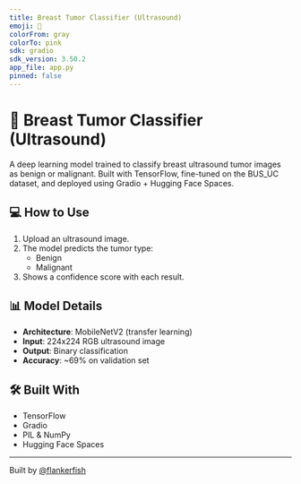 ```yaml
---
title: Breast Tumor Classifier (Ultrasound)
emoji: 🧠
colorFrom: gray
colorTo: pink
sdk: gradio
sdk_version: 3.50.2
app_file: app.py
pinned: false
---
```


# 🧠 Breast Tumor Classifier (Ultrasound)

A deep learning model trained to classify breast ultrasound tumor images as benign or malignant. Built with TensorFlow, fine-tuned on the BUS_UC dataset, and deployed using Gradio + Hugging Face Spaces.

## 💻 How to Use
1. Upload an ultrasound image.
2. The model predicts the tumor type:
   - Benign
   - Malignant
3. Shows a confidence score with each result.

## 📊 Model Details
- **Architecture**: MobileNetV2 (transfer learning)
- **Input**: 224x224 RGB ultrasound image
- **Output**: Binary classification
- **Accuracy**: ~69% on validation set

## 🛠 Built With
- TensorFlow
- Gradio
- PIL & NumPy
- Hugging Face Spaces

---

Built by [@flankerfish](https://huggingface.co/flankerfish)
